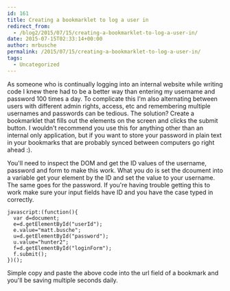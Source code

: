 ```yaml
---
id: 161
title: Creating a bookmarklet to log a user in
redirect_from:
  - /blog2/2015/07/15/creating-a-bookmarklet-to-log-a-user-in/
date: 2015-07-15T02:33:14+00:00
author: mrbusche
permalink: /2015/07/15/creating-a-bookmarklet-to-log-a-user-in/
tags:
  - Uncategorized
---
```


As someone who is continually logging into an internal website while writing code I knew there had to be a better way than entering my username and password 100 times a day. To complicate this I'm also alternating between users with different admin rights, access, etc and remembering multiple usernames and passwords can be tedious. The solution? Create a bookmarklet that fills out the elements on the screen and clicks the submit button. I wouldn't recommend you use this for anything other than an internal only application, but if you want to store your password in plain text in your bookmarks that are probably synced between computers go right ahead :).

You'll need to inspect the DOM and get the ID values of the username, password and form to make this work. What you do is set the dcoument into a variable get your element by the ID and set the value to your username. The same goes for the password. If you're having trouble getting this to work make sure your input fields have ID and you have the case typed in correctly.

    javascript:(function(){
      var d=document;
      e=d.getElementById("userId");
      e.value="matt.busche";
      u=d.getElementById("password");
      u.value="hunter2";
      f=d.getElementById("loginForm");
      f.submit();
    })();

Simple copy and paste the above code into the url field of a bookmark and you'll be saving multiple seconds daily.
